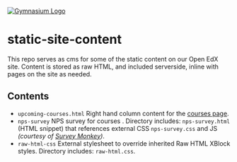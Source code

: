 [![Gymnasium Logo](https://cdn.rawgit.com/gymnasium/gymnasium.github.io/master/assets/GYM-logo.svg)](http://thegymnasium.com)

# static-site-content
This repo serves as cms for some of the static content on our Open EdX site.  Content is stored as raw HTML, and included serverside, inline with pages on the site as needed.

## Contents
- `upcoming-courses.html` Right hand column content for the [courses page](https://thegymnasium.com/courses).
- `nps-survey` NPS survey for courses . Directory includes: `nps-survey.html` (HTML snippet) that references external CSS `nps-survey.css` and JS _(courtesy of [Survey Monkey](https://www.surveymonkey.com))_.
- `raw-html-css` External stylesheet to override inherited Raw HTML XBlock styles. Directory includes: `raw-html.css`.
